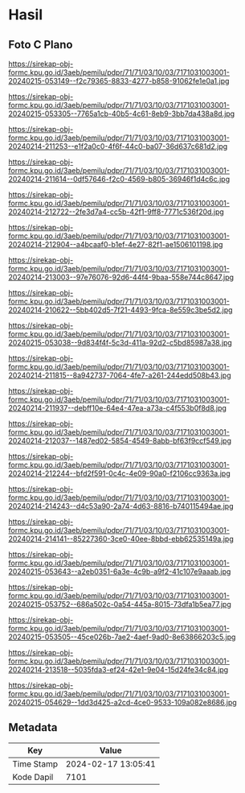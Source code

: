 # Hasil

## Foto C Plano

https://sirekap-obj-formc.kpu.go.id/3aeb/pemilu/pdpr/71/71/03/10/03/7171031003001-20240215-053149--f2c79365-8833-4277-b858-91062fe1e0a1.jpg

https://sirekap-obj-formc.kpu.go.id/3aeb/pemilu/pdpr/71/71/03/10/03/7171031003001-20240215-053305--7765a1cb-40b5-4c61-8eb9-3bb7da438a8d.jpg

https://sirekap-obj-formc.kpu.go.id/3aeb/pemilu/pdpr/71/71/03/10/03/7171031003001-20240214-211253--e1f2a0c0-4f6f-44c0-ba07-36d637c681d2.jpg

https://sirekap-obj-formc.kpu.go.id/3aeb/pemilu/pdpr/71/71/03/10/03/7171031003001-20240214-211614--0df57646-f2c0-4569-b805-36946f1d4c6c.jpg

https://sirekap-obj-formc.kpu.go.id/3aeb/pemilu/pdpr/71/71/03/10/03/7171031003001-20240214-212722--2fe3d7a4-cc5b-42f1-9ff8-7771c536f20d.jpg

https://sirekap-obj-formc.kpu.go.id/3aeb/pemilu/pdpr/71/71/03/10/03/7171031003001-20240214-212904--a4bcaaf0-b1ef-4e27-82f1-ae1506101198.jpg

https://sirekap-obj-formc.kpu.go.id/3aeb/pemilu/pdpr/71/71/03/10/03/7171031003001-20240214-213003--97e76076-92d6-44f4-9baa-558e744c8647.jpg

https://sirekap-obj-formc.kpu.go.id/3aeb/pemilu/pdpr/71/71/03/10/03/7171031003001-20240214-210622--5bb402d5-7f21-4493-9fca-8e559c3be5d2.jpg

https://sirekap-obj-formc.kpu.go.id/3aeb/pemilu/pdpr/71/71/03/10/03/7171031003001-20240215-053038--9d834f4f-5c3d-411a-92d2-c5bd85987a38.jpg

https://sirekap-obj-formc.kpu.go.id/3aeb/pemilu/pdpr/71/71/03/10/03/7171031003001-20240214-211815--8a942737-7064-4fe7-a261-244edd508b43.jpg

https://sirekap-obj-formc.kpu.go.id/3aeb/pemilu/pdpr/71/71/03/10/03/7171031003001-20240214-211937--debff10e-64e4-47ea-a73a-c4f553b0f8d8.jpg

https://sirekap-obj-formc.kpu.go.id/3aeb/pemilu/pdpr/71/71/03/10/03/7171031003001-20240214-212037--1487ed02-5854-4549-8abb-bf63f9ccf549.jpg

https://sirekap-obj-formc.kpu.go.id/3aeb/pemilu/pdpr/71/71/03/10/03/7171031003001-20240214-212244--bfd2f591-0c4c-4e09-90a0-f2106cc9363a.jpg

https://sirekap-obj-formc.kpu.go.id/3aeb/pemilu/pdpr/71/71/03/10/03/7171031003001-20240214-214243--d4c53a90-2a74-4d63-8816-b740115494ae.jpg

https://sirekap-obj-formc.kpu.go.id/3aeb/pemilu/pdpr/71/71/03/10/03/7171031003001-20240214-214141--85227360-3ce0-40ee-8bbd-ebb62535149a.jpg

https://sirekap-obj-formc.kpu.go.id/3aeb/pemilu/pdpr/71/71/03/10/03/7171031003001-20240215-053643--a2eb0351-6a3e-4c9b-a9f2-41c107e9aaab.jpg

https://sirekap-obj-formc.kpu.go.id/3aeb/pemilu/pdpr/71/71/03/10/03/7171031003001-20240215-053752--686a502c-0a54-445a-8015-73dfa1b5ea77.jpg

https://sirekap-obj-formc.kpu.go.id/3aeb/pemilu/pdpr/71/71/03/10/03/7171031003001-20240215-053505--45ce026b-7ae2-4aef-9ad0-8e63866203c5.jpg

https://sirekap-obj-formc.kpu.go.id/3aeb/pemilu/pdpr/71/71/03/10/03/7171031003001-20240214-213518--5035fda3-ef24-42e1-9e04-15d24fe34c84.jpg

https://sirekap-obj-formc.kpu.go.id/3aeb/pemilu/pdpr/71/71/03/10/03/7171031003001-20240215-054629--1dd3d425-a2cd-4ce0-9533-109a082e8686.jpg


## Metadata

| Key        | Value               |
| ---------- | ------------------- |
| Time Stamp | 2024-02-17 13:05:41 |
| Kode Dapil | 7101                |



